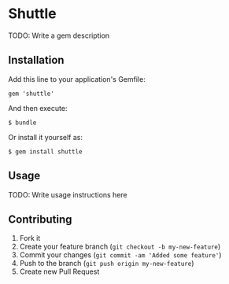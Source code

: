 # Shuttle

TODO: Write a gem description

## Installation

Add this line to your application's Gemfile:

    gem 'shuttle'

And then execute:

    $ bundle

Or install it yourself as:

    $ gem install shuttle

## Usage

TODO: Write usage instructions here

## Contributing

1. Fork it
2. Create your feature branch (`git checkout -b my-new-feature`)
3. Commit your changes (`git commit -am 'Added some feature'`)
4. Push to the branch (`git push origin my-new-feature`)
5. Create new Pull Request
